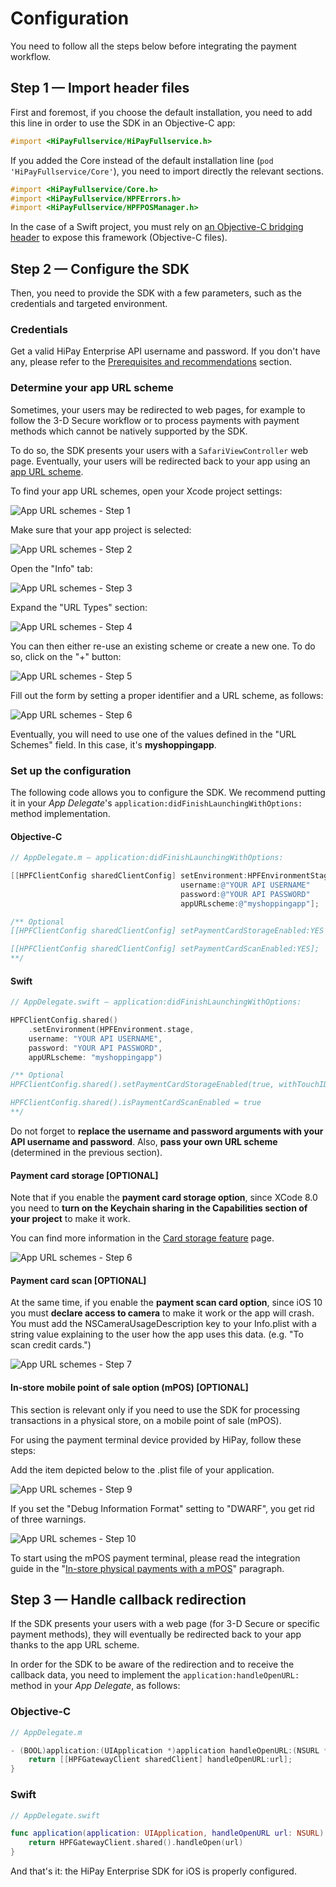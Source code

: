 # Configuration

You need to follow all the steps below before integrating the payment workflow.

## Step 1 — Import header files

First and foremost, if you choose the default installation, you need to add this line in order to use the SDK in an Objective-C app:

```objectivec
#import <HiPayFullservice/HiPayFullservice.h>
```

If you added the Core instead of the default installation line (`pod 'HiPayFullservice/Core'`), you need to import directly the relevant sections.

```objectivec
#import <HiPayFullservice/Core.h>
#import <HiPayFullservice/HPFErrors.h>
#import <HiPayFullservice/HPFPOSManager.h>
```

In the case of a Swift project, you must rely on [an Objective-C bridging header](https://developer.apple.com/documentation/swift/imported_c_and_objective-c_apis/importing_objective-c_into_swift) to expose this framework (Objective-C files).

## Step 2 — Configure the SDK

Then, you need to provide the SDK with a few parameters, such as the credentials and targeted environment.

### Credentials

Get a valid HiPay Enterprise API username and password. If you don't have any, please refer to the [Prerequisites and recommendations](#prerequisites-and-recommendations) section.

### Determine your app URL scheme

Sometimes, your users may be redirected to web pages, for example to follow the 3-D Secure workflow or to process payments with payment methods which cannot be natively supported by the SDK.

To do so, the SDK presents your users with a `SafariViewController` web page. Eventually, your users will be redirected back to your app using an [app URL scheme](https://developer.apple.com/library/ios/featuredarticles/iPhoneURLScheme_Reference/Introduction/Introduction.html#//apple_ref/doc/uid/TP40007899).

To find your app URL schemes, open your Xcode project settings:

![App URL schemes - Step 1](images/scheme_1.png)

Make sure that your app project is selected:

![App URL schemes - Step 2](images/scheme_2.png)

Open the "Info" tab:

![App URL schemes - Step 3](images/scheme_3.png)

Expand the "URL Types" section:

![App URL schemes - Step 4](images/scheme_4.png)

You can then either re-use an existing scheme or create a new one. To do so, click on the "+" button:

![App URL schemes - Step 5](images/scheme_5.png)

Fill out the form by setting a proper identifier and a URL scheme, as follows:

![App URL schemes - Step 6](images/scheme_6.png)

Eventually, you will need to use one of the values defined in the "URL Schemes" field. In this case, it's **myshoppingapp**.

### Set up the configuration

The following code allows you to configure the SDK. We recommend putting it in your *App Delegate*'s `application:didFinishLaunchingWithOptions:` method implementation.

#### Objective-C
```objectivec
// AppDelegate.m — application:didFinishLaunchingWithOptions:

[[HPFClientConfig sharedClientConfig] setEnvironment:HPFEnvironmentStage
                                      username:@"YOUR API USERNAME"
                                      password:@"YOUR API PASSWORD"
                                      appURLscheme:@"myshoppingapp"];

/** Optional
[[HPFClientConfig sharedClientConfig] setPaymentCardStorageEnabled:YES withTouchID:YES];

[[HPFClientConfig sharedClientConfig] setPaymentCardScanEnabled:YES];
**/
```

#### Swift
```Swift
// AppDelegate.swift — application:didFinishLaunchingWithOptions:

HPFClientConfig.shared()
    .setEnvironment(HPFEnvironment.stage,
    username: "YOUR API USERNAME",
    password: "YOUR API PASSWORD",
    appURLscheme: "myshoppingapp")

/** Optional
HPFClientConfig.shared().setPaymentCardStorageEnabled(true, withTouchID: true)

HPFClientConfig.shared().isPaymentCardScanEnabled = true
**/
```

Do not forget to **replace the username and password arguments with your API username and password**. Also, **pass your own URL scheme** (determined in the previous section).

#### Payment card storage [OPTIONAL]

Note that if you enable the **payment card storage option**, since XCode 8.0 you need to **turn on the Keychain sharing in the Capabilities section of your project** to make it work.

You can find more information in the [Card storage feature](#usage-making-payments-core-wrapper-advanced-integration-card-storage) page.    


![App URL schemes - Step 6](images/card_storage.png)    

#### Payment card scan [OPTIONAL]

At the same time, if you enable the **payment scan card option**, since iOS 10 you must **declare access to camera** to make it work or the app will crash.    
You must add the NSCameraUsageDescription key to your Info.plist with a string value explaining to the user how the app uses this data. (e.g. "To scan credit cards.")    


![App URL schemes - Step 7](images/card_scan_privacy.png)    

#### In-store mobile point of sale option (mPOS) [OPTIONAL]

This section is relevant only if you need to use the SDK for processing transactions in a physical store, on a mobile point of sale (mPOS).

For using the payment terminal device provided by HiPay, follow these steps:

Add the item depicted below to the .plist file of your application.  

![App URL schemes - Step 9](images/datecs_plist.png)  

If you set the "Debug Information Format" setting to "DWARF", you get rid of three warnings.  

![App URL schemes - Step 10](images/datecs_dwarf.png)

To start using the mPOS payment terminal, please read the integration guide in the "[In-store physical payments with a mPOS](#usage-making-payments-in-store-physical-payments-with-a-mpos)" paragraph.

## Step 3 — Handle callback redirection

If the SDK presents your users with a web page (for 3-D Secure or specific payment methods), they will eventually be redirected back to your app thanks to the app URL scheme.

In order for the SDK to be aware of the redirection and to receive the callback data, you need to implement the `application:handleOpenURL:` method in your *App Delegate*, as follows:

### Objective-C
```objectivec
// AppDelegate.m

- (BOOL)application:(UIApplication *)application handleOpenURL:(NSURL *)url {
    return [[HPFGatewayClient sharedClient] handleOpenURL:url];
}
```

### Swift
```Swift
// AppDelegate.swift

func application(application: UIApplication, handleOpenURL url: NSURL) -> Bool {
    return HPFGatewayClient.shared().handleOpen(url)
}
```

And that's it: the HiPay Enterprise SDK for iOS is properly configured.
